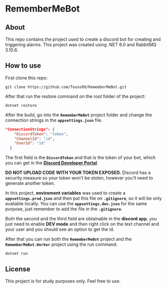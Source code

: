 # RememberMeBot


## About
This repo contains the project used to create a discord bot for creating and triggering alarms. This project was created using .NET 6.0 and RabbitMQ 3.10.6.

## How to use
First clone this repo:

```
git clone https://github.com/Teuso99/RememberMeBot.git
```

After that run the restore command on the root folder of the project:

```
dotnet restore
```

After the build, go into the **`RememberMeBot`** project folder and change the connection strings in the **`appsettings.json`** file.

```json
"ConnectionStrings": {
    "DiscordToken": "token",
    "ChannelId": "id",
    "UserId": "id"
  }
```

The first field is the **`DiscordToken`** and that is the token of your bot, which you can get in the **[Discord Developer Portal](https://discord.com/developers/applications)**.

**DO NOT UPLOAD CODE WITH YOUR TOKEN EXPOSED.** Discord has a security measure so your token won't be stolen, however you'll need to generate another token.

In this project, **enviroment variables** was used to create a **`appsettings.prod.json`** and then put this file on **`.gitignore`**, so it will be only avaliable locally. You can use the **`appsettings.dev.json`** for the same purpose, just remember to add the file in the **`.gitignore`**. 

Both the second and the third field are obtainable in the **discord app**, you just need to enable **DEV mode** and then right click on the text channel and your user and you should see an option to get the id.

After that you can run both the **`RememberMeBot`** project and the **`RememberMeBot.Worker`** project using the run command:

```
dotnet run
```

## License
This project is for study purposes only. Feel free to use.